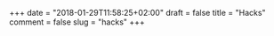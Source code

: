 +++
date = "2018-01-29T11:58:25+02:00"
draft = false
title = "Hacks"
comment = false
slug = "hacks"
+++
